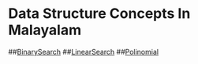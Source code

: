 # Data Structure Concepts In Malayalam

##[BinarySearch]('https://drive.google.com/file/d/18nxpmU6j4Z8vumgvDOvoPfEm7hGJBJSR/view?usp=sharing')
##[LinearSearch]('https://drive.google.com/file/d/1y8eYlZ5EWj8fCwpYJ1ntxcshn5iAhv6p/view?usp=sharing')
##[Polinomial]()

